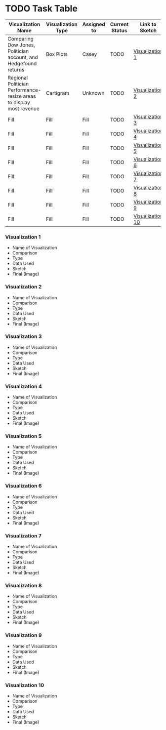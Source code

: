 # TODO Task Table
| Visualization Name| Visualization Type | Assigned to   | Current Status | Link to Sketch | Finished | 
|----------------|---------------|---------------|----------------|-----------|-------------|
| Comparing Dow Jones, Politician account, and Hedgefound returns | Box Plots | Casey  | TODO   |  [Visualization 1](#visualization-1) | <li> [ ] </li>  |
| Regional Politician Performance- resize areas to display most revenue | Cartigram | Unknown  | TODO   |  [Visualization 2](#visualization-2) | <li> [ ] </li>  |
| Fill | Fill | Fill  | TODO   |  [Visualization 3](#visualization-3) | <li> [ ] </li>  |
| Fill | Fill | Fill  | TODO   |  [Visualization 4](#visualization-4) | <li> [ ] </li>  |
| Fill | Fill | Fill  | TODO   |  [Visualization 5](#visualization-5) | <li> [ ] </li>  |
| Fill | Fill | Fill  | TODO   |  [Visualization 6](#visualization-6) | <li> [ ] </li>  |
| Fill | Fill | Fill  | TODO   |  [Visualization 7](#visualization-7) | <li> [ ] </li>  |
| Fill | Fill | Fill  | TODO   |  [Visualization 8](#visualization-8) | <li> [ ] </li>  |
| Fill | Fill | Fill  | TODO   |  [Visualization 9](#visualization-9) | <li> [ ] </li>  |
| Fill | Fill | Fill  | TODO   |  [Visualization 10](#visualization-10) | <li> [ ] </li>  |


### Visualization 1
* Name of Visualization
* Comparison
* Type
* Data Used
* Sketch
* Final (Image)

### Visualization 2
* Name of Visualization
* Comparison
* Type
* Data Used
* Sketch
* Final (Image)

### Visualization 3
* Name of Visualization
* Comparison
* Type
* Data Used
* Sketch
* Final (Image)

### Visualization 4
* Name of Visualization
* Comparison
* Type
* Data Used
* Sketch
* Final (Image)

### Visualization 5
* Name of Visualization
* Comparison
* Type
* Data Used
* Sketch
* Final (Image)

### Visualization 6
* Name of Visualization
* Comparison
* Type
* Data Used
* Sketch
* Final (Image)

### Visualization 7
* Name of Visualization
* Comparison
* Type
* Data Used
* Sketch
* Final (Image)

### Visualization 8
* Name of Visualization
* Comparison
* Type
* Data Used
* Sketch
* Final (Image)

### Visualization 9
* Name of Visualization
* Comparison
* Type
* Data Used
* Sketch
* Final (Image)

### Visualization 10
* Name of Visualization
* Comparison
* Type
* Data Used
* Sketch
* Final (Image)
